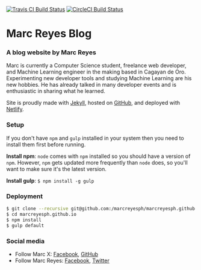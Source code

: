 [![Travis CI Build Status](https://travis-ci.org/marcreyesph/blog-marcreyesph.svg?branch=master)](https://travis-ci.org/marcreyesph/blog-marcreyesph "Travis CI Build Status") [![CircleCI Build Status](https://circleci.com/gh/marcreyesph/blog-marcreyesph.svg?style=svg "CircleCI Build Status")](https://circleci.com/gh/marcreyesph/blog-marcreyesph)

# Marc Reyes Blog

### A blog website by Marc Reyes

Marc is currently a Computer Science student, freelance web developer, and Machine Learning engineer in the making based in Cagayan de Oro. Experimenting new developer tools and studying Machine Learning are his new hobbies. He has already talked in many developer events and is enthusiastic in sharing what he learned.

Site is proudly made with [Jekyll](https://jekyllrb.com/), hosted on [GitHub](https://github.com/marcreyesph/marcreyesph.github.io/), and deployed with [Netlify](https://www.netlify.com/).

### Setup

If you don't have `npm` and `gulp` installed in your system then you need to install them first before running. 

**Install npm**: `node` comes with `npm` installed so you should have a version of `npm`. However, `npm` gets updated more frequently than `node` does, so you'll want to make sure it's the latest version. 

**Install gulp**:  ```$ npm install -g gulp```

### Deployment
```bash
$ git clone --recursive git@github.com:/marcreyesph/marcreyesph.github.io
$ cd marcreyesph.github.io
$ npm install
$ gulp default
```

### Social media

* Follow Marc X: [Facebook](https://facebook.com/marcreyesph), [GitHub](https://github.com/marcreyesph)
* Follow Marc Reyes: [Facebook](https://facebook.com/marcxph), [Twitter](https://twitter.com/marcreyesph)

